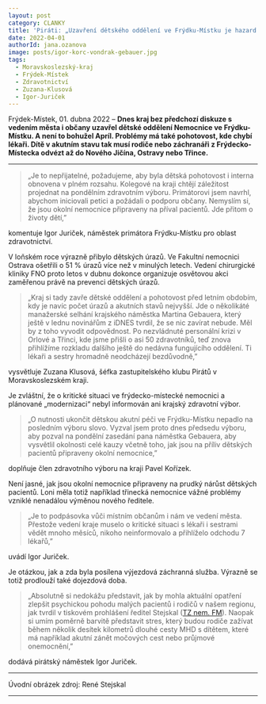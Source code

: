 ```yaml
---
layout: post
category: CLANKY
title: 'Piráti: „Uzavření dětského oddělení ve Frýdku-Místku je hazard se životy dětí! Náměstek Gebauer by měl rezignovat.”'		
date: 2022-04-01
authorId: jana.ozanova
image: posts/igor-korc-vondrak-gebauer.jpg
tags:					
  - Moravskoslezský-kraj 
  - Frýdek-Místek			
  - Zdravotnictví
  - Zuzana-Klusová		
  - Igor-Juriček
---
```


Frýdek-Místek, 01. dubna 2022 – **Dnes kraj bez předchozí diskuze s vedením města i občany uzavřel dětské oddělení Nemocnice ve Frýdku-Místku. A není to bohužel Apríl. Problémy má také pohotovost, kde chybí lékaři. Dítě v akutním stavu tak musí rodiče nebo záchranáři z Frýdecko-Místecka odvézt až do Nového Jičína, Ostravy nebo Třince.**

<hr />

> „Je to nepřijatelné, požadujeme, aby byla dětská pohotovost i interna obnovena v plném rozsahu. Kolegové na kraji chtějí záležitost projednat na pondělním zdravotním výboru. Primátorovi jsem navrhl, abychom iniciovali petici a požádali o podporu občany. Nemyslím si, že jsou okolní nemocnice připraveny na příval pacientů. Jde přitom o životy dětí,”

komentuje Igor Juriček, náměstek primátora Frýdku-Místku pro oblast zdravotnictví.

V loňském roce výrazně přibylo dětských úrazů. Ve Fakultní nemocnici Ostrava ošetřili o 51 % úrazů více než v minulých letech. Vedení chirurgické kliniky FNO proto letos v dubnu dokonce organizuje osvětovou akci zaměřenou právě na prevenci dětských úrazů.

> „Kraj si tady zavře dětské oddělení a pohotovost před letním obdobím, kdy je navíc počet úrazů a akutních stavů nejvyšší. Jde o několikáté manažerské selhání krajského náměstka Martina Gebauera, který ještě v lednu novinářům z iDNES tvrdil, že se nic zavírat nebude. Měl by z toho vyvodit odpovědnost. Po nezvládnuté personální krizi v Orlové a Třinci, kde jsme přišli o asi 50 zdravotníků, teď znova přihlížíme rozkladu dalšího ještě do nedávna fungujícího oddělení. Ti lékaři a sestry hromadně neodcházejí bezdůvodně,”

vysvětluje Zuzana Klusová, šéfka zastupitelského klubu Pirátů v Moravskoslezském kraji.

Je zvláštní, že o kritické situaci ve frýdecko-místecké nemocnici a plánované „modernizaci“ nebyl informován ani krajský zdravotní výbor.

> „O nutnosti ukončit dětskou akutní péči ve Frýdku-Místku nepadlo na posledním výboru slovo. Vyzval jsem proto dnes předsedu výboru, aby pozval na pondělní zasedání pana náměstka Gebauera, aby vysvětlil okolnosti celé kauzy včetně toho, jak jsou na příliv dětských pacientů připraveny okolní nemocnice,”

doplňuje člen zdravotního výboru na kraji Pavel Kořízek.

Není jasné, jak  jsou okolní nemocnice připraveny na prudký nárůst dětských pacientů. Loni měla totiž například třinecká nemocnice vážné problémy vzniklé nenadálou výměnou nového ředitele.

> „Je to podpásovka vůči místním občanům i nám ve vedení města. Přestože vedení kraje muselo o kritické situaci s lékaři i sestrami vědět mnoho měsíců, nikoho neinformovalo a přihlíželo odchodu 7 lékařů,”

uvádí Igor Juriček.

Je otázkou, jak a zda byla posílena výjezdová záchranná služba. Výrazně se totiž prodlouží také dojezdová doba.

> „Absolutně si nedokážu představit, jak by mohla aktuální opatření zlepšit psychickou pohodu malých pacientů i rodičů v našem regionu, jak tvrdil v tiskovém prohlášení ředitel Stejskal ([TZ nem. FM](https://www.nemfm.cz/aktuality/nemocnice-ve-frydku-mistku-restrukturalizuje-a-zaroven-modernizuje-detske-oddeleni-2072cz "Tiskové prohlášení nemocnice Frýdek-Místek")). Naopak si umím poměrně barvitě představit stres, který budou rodiče zažívat během několik desítek kilometrů dlouhé cesty MHD s dítětem, které má například akutní zánět močových cest nebo průjmové onemocnění,”

dodává pirátský náměstek Igor Juriček.

---

Úvodní obrázek zdroj: René Stejskal

- - -
